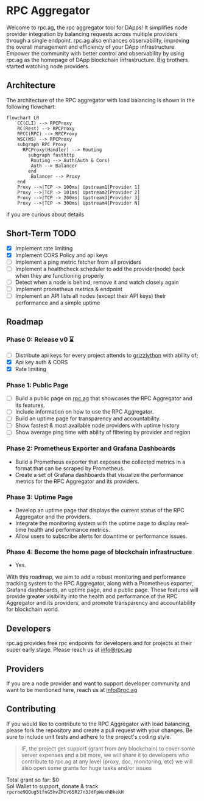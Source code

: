 # RPC Aggregator

Welcome to rpc.ag, the rpc aggregator tool for DApps! It simplifies node provider integration
by balancing requests across multiple providers through a single endpoint. rpc.ag also enhances observability, improving
the overall management and efficiency of your DApp infrastructure. Empower the community with better control and
observability by using rpc.ag as the homepage of DApp blockchain infrastructure. Big brothers started watching node
providers.

## Architecture
The architecture of the RPC aggregator with load balancing is shown in the following flowchart:

```mermaid
flowchart LR 
    CC(CLI) --> RPCProxy
    RC(Rest) --> RPCProxy
    RPCC(RPC) --> RPCProxy
    WSC(WS) --> RPCProxy
    subgraph RPC Proxy
      RPCProxy(Handler) --> Routing
        subgraph fasthttp
         Routing --> Auth(Auth & Cors) 
         Auth --> Balancer
        end
         Balancer --> Proxy
    end
    Proxy -->|TCP -> 100ms| Upstream1[Provider 1]  
    Proxy -->|TCP -> 101ms| Upstream2[Provider 2] 
    Proxy -->|TCP -> 200ms| Upstream3[Provider 3] 
    Proxy -->|TCP -> 300ms| Upstream4[Provider N]
```

if you are curious about details


## Short-Term TODO

- [x] Implement rate limiting
- [x] Implement CORS Policy and api keys
- [ ] Implement a ping metric fetcher from all providers
- [ ] Implement a healthcheck scheduler to add the provider(node) back when they are functioning properly
- [ ] Detect when a node is behind, remove it and watch closely again
- [ ] Implement prometheus metrics & endpoint
- [ ] Implement an API lists all nodes (except their API keys) their performance and a simple uptime

## Roadmap

### Phase 0: Release v0 ⌛️

- [ ] Distribute api keys for every project attends to [grizzlython](https://solana.com/grizzlython) with ability of;
- [x] Api key auth & CORS
- [x] Rate limiting

### Phase 1: Public Page

- [ ] Build a public page on [rpc.ag](rpc.ag) that showcases the RPC Aggregator and its features.
- [ ] Include information on how to use the RPC Aggregator.
- [ ] Build an uptime page for transparency and accountability.
- [ ] Show fastest & most available node providers with uptime history
- [ ] Show average ping time with ability of filtering by provider and region 

### Phase 2: Prometheus Exporter and Grafana Dashboards

- Build a Prometheus exporter that exposes the collected metrics in a format that can be scraped by Prometheus.
- Create a set of Grafana dashboards that visualize the performance metrics for the RPC Aggregator and its providers.

### Phase 3: Uptime Page

- Develop an uptime page that displays the current status of the RPC Aggregator and the providers.
- Integrate the monitoring system with the uptime page to display real-time health and performance metrics.
- Allow users to subscribe alerts for downtime or performance issues.


### Phase 4: Become the home page of blockchain infrastructure

- Yes.

With this roadmap, we aim to add a robust monitoring and performance tracking system to the RPC Aggregator, along with a
Prometheus exporter, Grafana dashboards, an uptime page, and a public page. These features will provide greater
visibility into the health and performance of the RPC Aggregator and its providers, and promote transparency and
accountability for blockchain world.

## Developers

rpc.ag provides free rpc endpoints for developers and for projects at their super early stage. Please reach us at
info@rpc.ag

## Providers

If you are a node provider and want to support developer community and want to be mentioned here, reach us at
info@rpc.ag

## Contributing

If you would like to contribute to the RPC Aggregator with load balancing, please fork the repository and create a pull
request with your changes. Be sure to include unit tests and adhere to the project's coding style.

> IF, the project get support (grant from any blockchain) to cover some server expenses and a bit more, we will share it
> to developers who contribute to rpc.ag at any level (proxy, doc, monitoring, etc) we will also open some grants for
> huge tasks and/or issues

Total grant so far: $0  
Sol Wallet to support, donate & track `rpcroe9QQug5tfnG5hvZRCv65R27n3JdFpWuxhBkekH`

